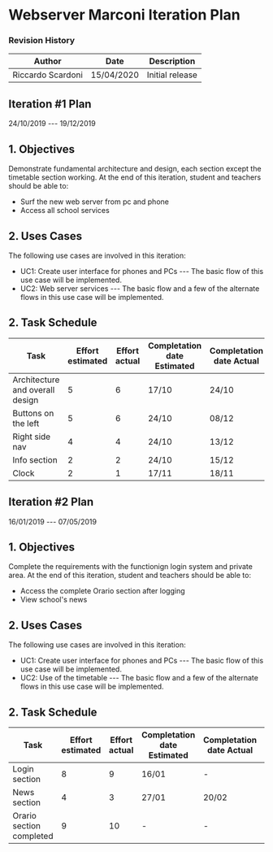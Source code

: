 # Webserver Marconi Iteration Plan

### Revision History
| Author | Date | Description |   
| -- | -- | -- |
| Riccardo Scardoni | 15/04/2020 | Initial release | 

## Iteration #1 Plan
24/10/2019 --- 19/12/2019

## 1. Objectives
 
Demonstrate fundamental architecture and design, each section except the timetable section working. At the end of this iteration, student and teachers should be able to:
 
 * Surf the new web server from pc and phone
 * Access all school services

## 2. Uses Cases
The following use cases are involved in this iteration:
* UC1: Create user interface for phones and PCs --- The basic flow of this use case will be implemented. 
* UC2: Web server services --- The basic flow and a few of the alternate flows in this use case will be implemented.

## 2. Task Schedule

| Task | Effort estimated | Effort actual | Completation date Estimated | Completation date Actual | Status |
| -- | -- | -- | -- | -- | -- | 
| Architecture and overall design | 5 | 6 | 17/10 | 24/10 | Finished | 
| Buttons on the left | 5 | 6 | 24/10 | 08/12 | Finished |
| Right side nav | 4 | 4 | 24/10 | 13/12 | Finished |
| Info section | 2 | 2 | 24/10 | 15/12 | Finished |
| Clock | 2 | 1 | 17/11 | 18/11 | Finished |

## Iteration #2 Plan
16/01/2019 --- 07/05/2019

## 1. Objectives
 
Complete the requirements with the functionign login system and private area. At the end of this iteration, student and teachers should be able to:
 
 * Access the complete Orario section after logging
 * View school's news

## 2. Uses Cases
The following use cases are involved in this iteration:
* UC1: Create user interface for phones and PCs --- The basic flow of this use case will be implemented. 
* UC2: Use of the timetable --- The basic flow and a few of the alternate flows in this use case will be implemented.

## 2. Task Schedule

| Task | Effort estimated | Effort actual | Completation date Estimated | Completation date Actual | Status |
| -- | -- | -- | -- | -- | -- | 
| Login section | 8 | 9 | 16/01 | - | In progress | 
| News section | 4 | 3 | 27/01 | 20/02 | Finished |
| Orario section completed | 9 | 10 | - | - | In progress |
